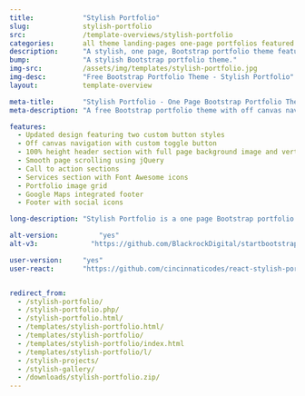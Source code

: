 ```yaml
---
title:            "Stylish Portfolio"
slug:             stylish-portfolio
src:              /template-overviews/stylish-portfolio
categories:       all theme landing-pages one-page portfolios featured popular
description:      "A stylish, one page, Bootstrap portfolio theme featuring off canvas navigation and smooth page scrolling."
bump:             "A stylish Bootstrap portfolio theme."
img-src:          /assets/img/templates/stylish-portfolio.jpg
img-desc:         "Free Bootstrap Portfolio Theme - Stylish Portfolio"
layout:           template-overview

meta-title:       "Stylish Portfolio - One Page Bootstrap Portfolio Theme"
meta-description: "A free Bootstrap portfolio theme with off canvas navigation and smooth page scrolling. All Start Bootstrap templates are free to download and open source."

features:
  - Updated design featuring two custom button styles
  - Off canvas navigation with custom toggle button
  - 100% height header section with full page background image and vertically centered content
  - Smooth page scrolling using jQuery
  - Call to action sections
  - Services section with Font Awesome icons
  - Portfolio image grid
  - Google Maps integrated footer
  - Footer with social icons

long-description: "Stylish Portfolio is a one page Bootstrap portfolio theme with off canvas navigation and smooth scrolling through content sections."

alt-version:		  "yes"
alt-v3:		        "https://github.com/BlackrockDigital/startbootstrap-stylish-portfolio/archive/v3.3.7.zip"

user-version:     "yes"
user-react:       "https://github.com/cincinnaticodes/react-stylish-portfolio"


redirect_from:
  - /stylish-portfolio/
  - /stylish-portfolio.php/
  - /stylish-portfolio.html/
  - /templates/stylish-portfolio.html/
  - /templates/stylish-portfolio/
  - /templates/stylish-portfolio/index.html
  - /templates/stylish-portfolio/l/
  - /stylish-projects/
  - /stylish-gallery/
  - /downloads/stylish-portfolio.zip/
---
```

